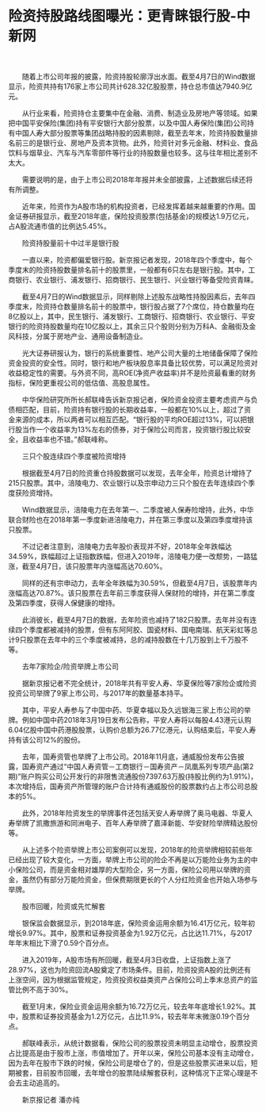 # 险资持股路线图曝光：更青睐银行股-中新网

　　

　　随着上市公司年报的披露，险资持股轮廓浮出水面。截至4月7日的Wind数据显示，险资共持有176家上市公司共计628.32亿股股票，持仓总市值达7940.9亿元。

　　从行业来看，险资持仓主要集中在金融、消费、制造业及房地产等领域。如果把中国平安保险(集团)持有平安银行大部分股票，以及中国人寿保险(集团)公司持有中国人寿大部分股票等集团战略持股的因素剔除，截至去年末，险资持股数量排名前三的是银行业、房地产及资本货物。此外，险资针对多元金融、材料业、食品饮料与烟草业、汽车与汽车零部件等行业的持股数量也较多。这与往年相比差别不太大。

　　需要说明的是，由于上市公司2018年年报并未全部披露，上述数据后续还将有所调整。

　　近年来，险资作为A股市场的机构投资者，已经发挥着越来越重要的作用。国金证券研报显示，截至2018年底，保险投资股票(包括基金)的规模达1.9万亿元，占A股流通市值的比例达5.45%。

　　险资持股量前十中过半是银行股

　　一直以来，险资都偏爱银行股。新京报记者发现，2018年四个季度中，每个季度末的险资持股数量排名前十的股票里，一般都有6只左右是银行股。其中，工商银行、农业银行、浦发银行、招商银行、民生银行、兴业银行等备受险资青睐。

　　截至4月7日的Wind数据显示，同样剔除上述股东战略性持股因素后，去年四季度末，险资持仓数量排名前十的股票中，银行股占据了7个席位，持仓数量均在8亿股以上，其中，民生银行、浦发银行、工商银行、招商银行、农业银行、平安银行的险资持股数量均在10亿股以上，其余三只个股则分别为万科A、金融街及金风科技，分属于房地产业、通用设备制造业。

　　光大证券研报认为，银行的系统重要性、地产公司大量的土地储备保障了保险资金投资的安全性。同时，银行和地产板块股息率具备比较优势，可以满足险资对收益稳定性的需要。与外资不同，高ROE(净资产收益率)并不是险资最看重的财务指标，保险更重视公司的低估值、高股息属性。

　　中华保险研究所所长郝联峰告诉新京报记者，保险资金投资主要考虑资产与负债相匹配，目前，险资持有银行股的长期收益率，一般都在10%以上，超过了资金来源的成本，所以两者可以相互匹配。“银行股的平均ROE超过13%，可以把银行股当作一个收益率为13%左右的债券，对于保险公司而言，投资银行股比较安全，且收益率也不错。”郝联峰称。

　　三只个股连续四个季度被险资增持

　　根据截至4月7日的险资重仓持股数据可以发现，去年全年，险资总计增持了215只股票。其中，涪陵电力、农业银行以及宗申动力三只个股在去年连续四个季度获险资增持。

　　Wind数据显示，涪陵电力在去年第一、二季度被人保寿险增持，此外，中华联合财险也在2018年第一季度新进涪陵电力，并在第三季度以及第四季度增持该只股票。

　　不过记者注意到，涪陵电力去年股价表现并不好，2018年全年跌幅达34.59%，跌幅超过上证指数跌幅，但进入2019年，涪陵电力便一改颓势，一路猛涨，截至4月7日，该只股票年内涨幅高达70.60%。

　　同样的还有宗申动力，去年全年跌幅为30.59%，但截至4月7日，该股票年内涨幅高达70.87%。该只股票在去年前三季度获得人保财险的增持，并在第二季度及第四季度，获得人保健康的增持。

　　此消彼长，截至4月7日的数据，去年险资也减持了182只股票。去年并没有连续四个季度都被减持的股票，但有东阿阿胶、国瓷材料、国电南瑞、航天彩虹等总计9只股票在去年中的三个季度被减持，总的减持股数在十几万股到上千万股不等。

　　去年7家险企/险资举牌上市公司

　　据新京报记者不完全统计，2018年共有平安人寿、华夏保险等7家险企或险资投资公司举牌了9家上市公司，与2017年的数量基本持平。

　　其中，平安人寿参与了中国中药、华夏幸福以及久远银海三家上市公司的举牌。例如中国中药2018年3月19日发布公告称，平安人寿将以每股4.43港元认购6.04亿股中国中药港股股票，认购价总额为26.77亿港元，认购结束后，平安人寿持有该公司12%的股份。

　　去年，国寿资管也举牌了上市公司。2018年11月底，通威股份发布公告披露，国寿资产通过“中国人寿资管－工商银行－国寿资产－凤凰系列专项产品(第2期)”账户购买公司公开发行的非限售流通股份7397.63万股(持股比例约为1.91%)，本次增持后，国寿资产所管理的账户合计持有通威股份的股票数约占上市公司总股本的5%。

　　此外，2018年险资发生的举牌事件还包括天安人寿举牌了奥马电器、华夏人寿举牌了凯撒旅游和同洲电子、百年人寿举牌了嘉泽新能、华安财险举牌精达股份等。

　　从上述多个险资举牌上市公司案例可以发现，2018年的险资举牌相较前些年已经出现了较大变化，一方面，举牌上市公司的险企不再是以万能险业务为主的中小保险公司，而是资金相对雄厚的大型险企，另一方面，保险公司用以举牌的资金，虽然仍有部分万能险资金，但保费期限更长的个人分红险资金也开始入场参与举牌。

　　股市回暖，险资或先忙解套

　　银保监会数据显示，到2018年底，保险资金运用余额为16.41万亿元，较年初增长9.97%。其中，股票和证券投资基金为1.92万亿元，占比达11.71%，与2017年年末相比下滑了0.59个百分点。

　　进入2019年，A股市场有所回暖，截至4月3日收盘，上证指数上涨了28.97%，这也为险资回流A股奠定了市场条件。目前，险资投资A股的比例还有上涨空间，因为根据监管规定，险资投资权益类资产占保险公司上季末总资产的监管比例不高于30%。

　　截至1月末，保险业资金运用余额为16.72万亿元，较去年年底增长1.92%。其中，股票和证券投资基金为1.2万亿元，占比11.9%，较去年年末微涨0.19个百分点。

　　郝联峰表示，从统计数据看，保险公司的股票投资未明显主动增仓，股票投资占比提高是由于股市上涨，市值增加了。开年以来，保险公司基本没有主动增仓，因为去年在股市下跌的时候，保险公司是增仓了的，但是这些股票买进来以后，短期被套，目前股市回暖，去年增仓的股票陆续解套获利，这种情况下正常心理是不会去主动追高的。

　　新京报记者 潘亦纯
